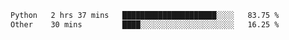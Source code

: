  <!--START_SECTION:waka-->

```txt
Python   2 hrs 37 mins   █████████████████████░░░░   83.75 %
Other    30 mins         ████░░░░░░░░░░░░░░░░░░░░░   16.25 %
```

<!--END_SECTION:waka-->
